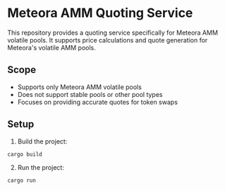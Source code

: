 # Meteora AMM Quoting Service

This repository provides a quoting service specifically for Meteora AMM volatile pools. It supports price calculations and quote generation for Meteora's volatile AMM pools.

## Scope

- Supports only Meteora AMM volatile pools
- Does not support stable pools or other pool types
- Focuses on providing accurate quotes for token swaps

## Setup

1. Build the project:

```bash
cargo build
```

2. Run the project:

```bash
cargo run
```
